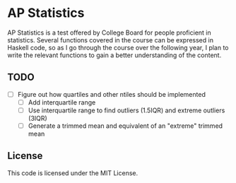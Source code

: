 # AP Statistics

AP Statistics is a test offered by College Board for people proficient in statistics. Several
functions covered in the course can be expressed in Haskell code, so as I go through the course over
the following year, I plan to write the relevant functions to gain a better understanding of the
content.

## TODO

- [ ] Figure out how quartiles and other ntiles should be implemented
  - [ ] Add interquartile range
  - [ ] Use interquartile range to find outliers (1.5IQR) and extreme outliers (3IQR)
  - [ ] Generate a trimmed mean and equivalent of an "extreme" trimmed mean

## License

This code is licensed under the MIT License.

